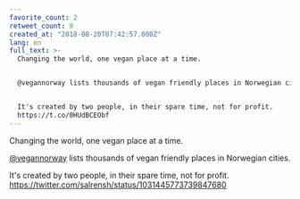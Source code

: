 ```yaml
---
favorite_count: 2
retweet_count: 0
created_at: "2018-08-20T07:42:57.000Z"
lang: en
full_text: >-
  Changing the world, one vegan place at a time.


  @vegannorway lists thousands of vegan friendly places in Norwegian cities.


  It's created by two people, in their spare time, not for profit.
  https://t.co/0HUdBCEObf
---
```


Changing the world, one vegan place at a time.

[@vegannorway](https://twitter.com/vegannorway) lists thousands of vegan
friendly places in Norwegian cities.

It's created by two people, in their spare time, not for profit.
<https://twitter.com/salrensh/status/1031445773739847680>
